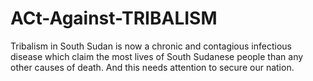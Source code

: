 # ACt-Against-TRIBALISM
Tribalism in South Sudan is now a chronic and contagious infectious disease which claim the most lives of South Sudanese people than any other causes of death. And this needs attention to secure our nation.
